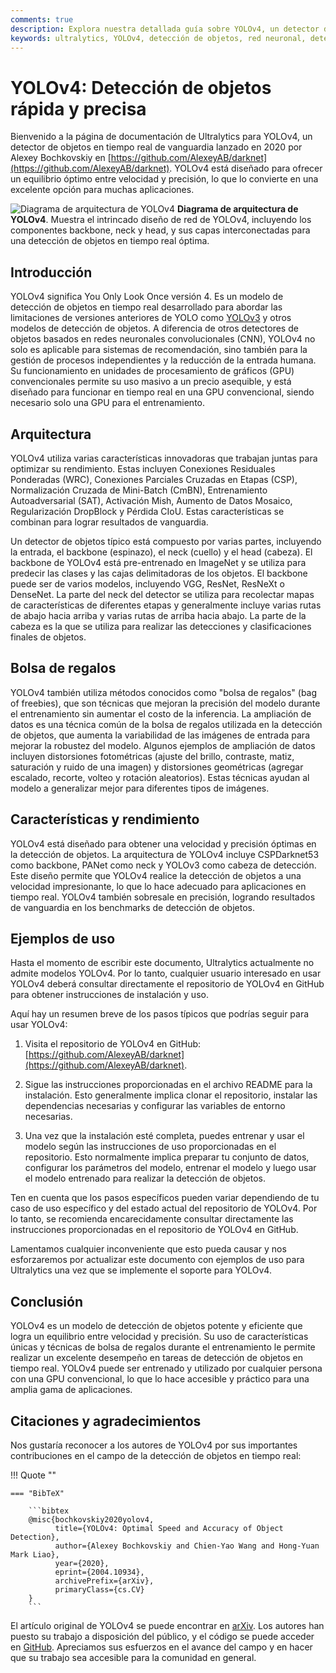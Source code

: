 ```yaml
---
comments: true
description: Explora nuestra detallada guía sobre YOLOv4, un detector de objetos en tiempo real de vanguardia. Comprende sus aspectos arquitectónicos destacados, características innovadoras y ejemplos de aplicación.
keywords: ultralytics, YOLOv4, detección de objetos, red neuronal, detección en tiempo real, detector de objetos, aprendizaje automático
---
```


# YOLOv4: Detección de objetos rápida y precisa

Bienvenido a la página de documentación de Ultralytics para YOLOv4, un detector de objetos en tiempo real de vanguardia lanzado en 2020 por Alexey Bochkovskiy en [https://github.com/AlexeyAB/darknet](https://github.com/AlexeyAB/darknet). YOLOv4 está diseñado para ofrecer un equilibrio óptimo entre velocidad y precisión, lo que lo convierte en una excelente opción para muchas aplicaciones.

![Diagrama de arquitectura de YOLOv4](https://user-images.githubusercontent.com/26833433/246185689-530b7fe8-737b-4bb0-b5dd-de10ef5aface.png)
**Diagrama de arquitectura de YOLOv4**. Muestra el intrincado diseño de red de YOLOv4, incluyendo los componentes backbone, neck y head, y sus capas interconectadas para una detección de objetos en tiempo real óptima.

## Introducción

YOLOv4 significa You Only Look Once versión 4. Es un modelo de detección de objetos en tiempo real desarrollado para abordar las limitaciones de versiones anteriores de YOLO como [YOLOv3](yolov3.md) y otros modelos de detección de objetos. A diferencia de otros detectores de objetos basados en redes neuronales convolucionales (CNN), YOLOv4 no solo es aplicable para sistemas de recomendación, sino también para la gestión de procesos independientes y la reducción de la entrada humana. Su funcionamiento en unidades de procesamiento de gráficos (GPU) convencionales permite su uso masivo a un precio asequible, y está diseñado para funcionar en tiempo real en una GPU convencional, siendo necesario solo una GPU para el entrenamiento.

## Arquitectura

YOLOv4 utiliza varias características innovadoras que trabajan juntas para optimizar su rendimiento. Estas incluyen Conexiones Residuales Ponderadas (WRC), Conexiones Parciales Cruzadas en Etapas (CSP), Normalización Cruzada de Mini-Batch (CmBN), Entrenamiento Autoadversarial (SAT), Activación Mish, Aumento de Datos Mosaico, Regularización DropBlock y Pérdida CIoU. Estas características se combinan para lograr resultados de vanguardia.

Un detector de objetos típico está compuesto por varias partes, incluyendo la entrada, el backbone (espinazo), el neck (cuello) y el head (cabeza). El backbone de YOLOv4 está pre-entrenado en ImageNet y se utiliza para predecir las clases y las cajas delimitadoras de los objetos. El backbone puede ser de varios modelos, incluyendo VGG, ResNet, ResNeXt o DenseNet. La parte del neck del detector se utiliza para recolectar mapas de características de diferentes etapas y generalmente incluye varias rutas de abajo hacia arriba y varias rutas de arriba hacia abajo. La parte de la cabeza es la que se utiliza para realizar las detecciones y clasificaciones finales de objetos.

## Bolsa de regalos

YOLOv4 también utiliza métodos conocidos como "bolsa de regalos" (bag of freebies), que son técnicas que mejoran la precisión del modelo durante el entrenamiento sin aumentar el costo de la inferencia. La ampliación de datos es una técnica común de la bolsa de regalos utilizada en la detección de objetos, que aumenta la variabilidad de las imágenes de entrada para mejorar la robustez del modelo. Algunos ejemplos de ampliación de datos incluyen distorsiones fotométricas (ajuste del brillo, contraste, matiz, saturación y ruido de una imagen) y distorsiones geométricas (agregar escalado, recorte, volteo y rotación aleatorios). Estas técnicas ayudan al modelo a generalizar mejor para diferentes tipos de imágenes.

## Características y rendimiento

YOLOv4 está diseñado para obtener una velocidad y precisión óptimas en la detección de objetos. La arquitectura de YOLOv4 incluye CSPDarknet53 como backbone, PANet como neck y YOLOv3 como cabeza de detección. Este diseño permite que YOLOv4 realice la detección de objetos a una velocidad impresionante, lo que lo hace adecuado para aplicaciones en tiempo real. YOLOv4 también sobresale en precisión, logrando resultados de vanguardia en los benchmarks de detección de objetos.

## Ejemplos de uso

Hasta el momento de escribir este documento, Ultralytics actualmente no admite modelos YOLOv4. Por lo tanto, cualquier usuario interesado en usar YOLOv4 deberá consultar directamente el repositorio de YOLOv4 en GitHub para obtener instrucciones de instalación y uso.

Aquí hay un resumen breve de los pasos típicos que podrías seguir para usar YOLOv4:

1. Visita el repositorio de YOLOv4 en GitHub: [https://github.com/AlexeyAB/darknet](https://github.com/AlexeyAB/darknet).

2. Sigue las instrucciones proporcionadas en el archivo README para la instalación. Esto generalmente implica clonar el repositorio, instalar las dependencias necesarias y configurar las variables de entorno necesarias.

3. Una vez que la instalación esté completa, puedes entrenar y usar el modelo según las instrucciones de uso proporcionadas en el repositorio. Esto normalmente implica preparar tu conjunto de datos, configurar los parámetros del modelo, entrenar el modelo y luego usar el modelo entrenado para realizar la detección de objetos.

Ten en cuenta que los pasos específicos pueden variar dependiendo de tu caso de uso específico y del estado actual del repositorio de YOLOv4. Por lo tanto, se recomienda encarecidamente consultar directamente las instrucciones proporcionadas en el repositorio de YOLOv4 en GitHub.

Lamentamos cualquier inconveniente que esto pueda causar y nos esforzaremos por actualizar este documento con ejemplos de uso para Ultralytics una vez que se implemente el soporte para YOLOv4.

## Conclusión

YOLOv4 es un modelo de detección de objetos potente y eficiente que logra un equilibrio entre velocidad y precisión. Su uso de características únicas y técnicas de bolsa de regalos durante el entrenamiento le permite realizar un excelente desempeño en tareas de detección de objetos en tiempo real. YOLOv4 puede ser entrenado y utilizado por cualquier persona con una GPU convencional, lo que lo hace accesible y práctico para una amplia gama de aplicaciones.

## Citaciones y agradecimientos

Nos gustaría reconocer a los autores de YOLOv4 por sus importantes contribuciones en el campo de la detección de objetos en tiempo real:

!!! Quote ""

    === "BibTeX"

        ```bibtex
        @misc{bochkovskiy2020yolov4,
              title={YOLOv4: Optimal Speed and Accuracy of Object Detection},
              author={Alexey Bochkovskiy and Chien-Yao Wang and Hong-Yuan Mark Liao},
              year={2020},
              eprint={2004.10934},
              archivePrefix={arXiv},
              primaryClass={cs.CV}
        }
        ```

El artículo original de YOLOv4 se puede encontrar en [arXiv](https://arxiv.org/pdf/2004.10934.pdf). Los autores han puesto su trabajo a disposición del público, y el código se puede acceder en [GitHub](https://github.com/AlexeyAB/darknet). Apreciamos sus esfuerzos en el avance del campo y en hacer que su trabajo sea accesible para la comunidad en general.
